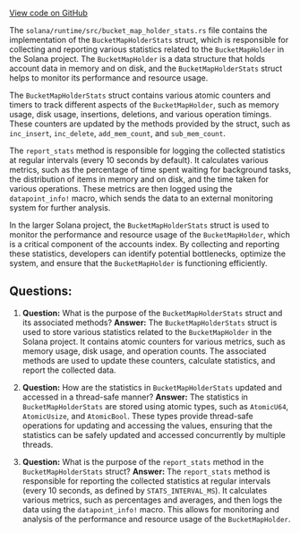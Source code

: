 
[View code on GitHub](https://github.com/solana-labs/solana/blob/master/runtime/src/bucket_map_holder_stats.rs)

The `solana/runtime/src/bucket_map_holder_stats.rs` file contains the implementation of the `BucketMapHolderStats` struct, which is responsible for collecting and reporting various statistics related to the `BucketMapHolder` in the Solana project. The `BucketMapHolder` is a data structure that holds account data in memory and on disk, and the `BucketMapHolderStats` struct helps to monitor its performance and resource usage.

The `BucketMapHolderStats` struct contains various atomic counters and timers to track different aspects of the `BucketMapHolder`, such as memory usage, disk usage, insertions, deletions, and various operation timings. These counters are updated by the methods provided by the struct, such as `inc_insert`, `inc_delete`, `add_mem_count`, and `sub_mem_count`.

The `report_stats` method is responsible for logging the collected statistics at regular intervals (every 10 seconds by default). It calculates various metrics, such as the percentage of time spent waiting for background tasks, the distribution of items in memory and on disk, and the time taken for various operations. These metrics are then logged using the `datapoint_info!` macro, which sends the data to an external monitoring system for further analysis.

In the larger Solana project, the `BucketMapHolderStats` struct is used to monitor the performance and resource usage of the `BucketMapHolder`, which is a critical component of the accounts index. By collecting and reporting these statistics, developers can identify potential bottlenecks, optimize the system, and ensure that the `BucketMapHolder` is functioning efficiently.
## Questions: 
 1. **Question:** What is the purpose of the `BucketMapHolderStats` struct and its associated methods?
   **Answer:** The `BucketMapHolderStats` struct is used to store various statistics related to the `BucketMapHolder` in the Solana project. It contains atomic counters for various metrics, such as memory usage, disk usage, and operation counts. The associated methods are used to update these counters, calculate statistics, and report the collected data.

2. **Question:** How are the statistics in `BucketMapHolderStats` updated and accessed in a thread-safe manner?
   **Answer:** The statistics in `BucketMapHolderStats` are stored using atomic types, such as `AtomicU64`, `AtomicUsize`, and `AtomicBool`. These types provide thread-safe operations for updating and accessing the values, ensuring that the statistics can be safely updated and accessed concurrently by multiple threads.

3. **Question:** What is the purpose of the `report_stats` method in the `BucketMapHolderStats` struct?
   **Answer:** The `report_stats` method is responsible for reporting the collected statistics at regular intervals (every 10 seconds, as defined by `STATS_INTERVAL_MS`). It calculates various metrics, such as percentages and averages, and then logs the data using the `datapoint_info!` macro. This allows for monitoring and analysis of the performance and resource usage of the `BucketMapHolder`.